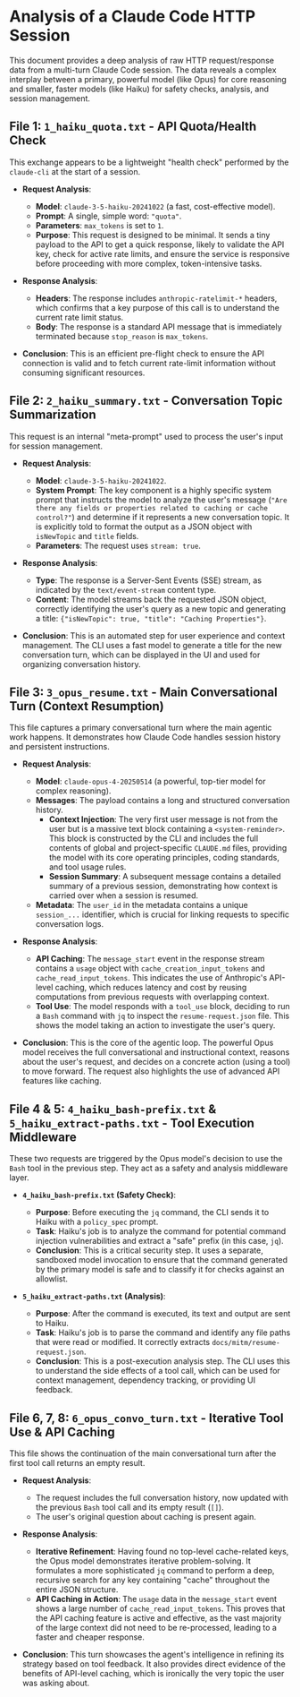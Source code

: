 # Analysis of a Claude Code HTTP Session

This document provides a deep analysis of raw HTTP request/response data from a multi-turn Claude Code session. The data reveals a complex interplay between a primary, powerful model (like Opus) for core reasoning and smaller, faster models (like Haiku) for safety checks, analysis, and session management.

## File 1: `1_haiku_quota.txt` - API Quota/Health Check

This exchange appears to be a lightweight "health check" performed by the `claude-cli` at the start of a session.

- **Request Analysis**:
  - **Model**: `claude-3-5-haiku-20241022` (a fast, cost-effective model).
  - **Prompt**: A single, simple word: `"quota"`.
  - **Parameters**: `max_tokens` is set to `1`.
  - **Purpose**: This request is designed to be minimal. It sends a tiny payload to the API to get a quick response, likely to validate the API key, check for active rate limits, and ensure the service is responsive before proceeding with more complex, token-intensive tasks.

- **Response Analysis**:
  - **Headers**: The response includes `anthropic-ratelimit-*` headers, which confirms that a key purpose of this call is to understand the current rate limit status.
  - **Body**: The response is a standard API message that is immediately terminated because `stop_reason` is `max_tokens`.

- **Conclusion**: This is an efficient pre-flight check to ensure the API connection is valid and to fetch current rate-limit information without consuming significant resources.

## File 2: `2_haiku_summary.txt` - Conversation Topic Summarization

This request is an internal "meta-prompt" used to process the user's input for session management.

- **Request Analysis**:
  - **Model**: `claude-3-5-haiku-20241022`.
  - **System Prompt**: The key component is a highly specific system prompt that instructs the model to analyze the user's message (`"Are there any fields or properties related to caching or cache control?"`) and determine if it represents a new conversation topic. It is explicitly told to format the output as a JSON object with `isNewTopic` and `title` fields.
  - **Parameters**: The request uses `stream: true`.

- **Response Analysis**:
  - **Type**: The response is a Server-Sent Events (SSE) stream, as indicated by the `text/event-stream` content type.
  - **Content**: The model streams back the requested JSON object, correctly identifying the user's query as a new topic and generating a title: `{"isNewTopic": true, "title": "Caching Properties"}`.

- **Conclusion**: This is an automated step for user experience and context management. The CLI uses a fast model to generate a title for the new conversation turn, which can be displayed in the UI and used for organizing conversation history.

## File 3: `3_opus_resume.txt` - Main Conversational Turn (Context Resumption)

This file captures a primary conversational turn where the main agentic work happens. It demonstrates how Claude Code handles session history and persistent instructions.

- **Request Analysis**:
  - **Model**: `claude-opus-4-20250514` (a powerful, top-tier model for complex reasoning).
  - **Messages**: The payload contains a long and structured conversation history.
    - **Context Injection**: The very first user message is not from the user but is a massive text block containing a `<system-reminder>`. This block is constructed by the CLI and includes the full contents of global and project-specific `CLAUDE.md` files, providing the model with its core operating principles, coding standards, and tool usage rules.
    - **Session Summary**: A subsequent message contains a detailed summary of a previous session, demonstrating how context is carried over when a session is resumed.
  - **Metadata**: The `user_id` in the metadata contains a unique `session_...` identifier, which is crucial for linking requests to specific conversation logs.

- **Response Analysis**:
  - **API Caching**: The `message_start` event in the response stream contains a `usage` object with `cache_creation_input_tokens` and `cache_read_input_tokens`. This indicates the use of Anthropic's API-level caching, which reduces latency and cost by reusing computations from previous requests with overlapping context.
  - **Tool Use**: The model responds with a `tool_use` block, deciding to run a `Bash` command with `jq` to inspect the `resume-request.json` file. This shows the model taking an action to investigate the user's query.

- **Conclusion**: This is the core of the agentic loop. The powerful Opus model receives the full conversational and instructional context, reasons about the user's request, and decides on a concrete action (using a tool) to move forward. The request also highlights the use of advanced API features like caching.

## File 4 & 5: `4_haiku_bash-prefix.txt` & `5_haiku_extract-paths.txt` - Tool Execution Middleware

These two requests are triggered by the Opus model's decision to use the `Bash` tool in the previous step. They act as a safety and analysis middleware layer.

- **`4_haiku_bash-prefix.txt` (Safety Check)**:
  - **Purpose**: Before executing the `jq` command, the CLI sends it to Haiku with a `policy_spec` prompt.
  - **Task**: Haiku's job is to analyze the command for potential command injection vulnerabilities and extract a "safe" prefix (in this case, `jq`).
  - **Conclusion**: This is a critical security step. It uses a separate, sandboxed model invocation to ensure that the command generated by the primary model is safe and to classify it for checks against an allowlist.

- **`5_haiku_extract-paths.txt` (Analysis)**:
  - **Purpose**: After the command is executed, its text and output are sent to Haiku.
  - **Task**: Haiku's job is to parse the command and identify any file paths that were read or modified. It correctly extracts `docs/mitm/resume-request.json`.
  - **Conclusion**: This is a post-execution analysis step. The CLI uses this to understand the side effects of a tool call, which can be used for context management, dependency tracking, or providing UI feedback.

## File 6, 7, 8: `6_opus_convo_turn.txt` - Iterative Tool Use & API Caching

This file shows the continuation of the main conversational turn after the first tool call returns an empty result.

- **Request Analysis**:
  - The request includes the full conversation history, now updated with the previous `Bash` tool call and its empty result (`[]`).
  - The user's original question about caching is present again.

- **Response Analysis**:
  - **Iterative Refinement**: Having found no top-level cache-related keys, the Opus model demonstrates iterative problem-solving. It formulates a more sophisticated `jq` command to perform a deep, recursive search for any key containing "cache" throughout the entire JSON structure.
  - **API Caching in Action**: The `usage` data in the `message_start` event shows a large number of `cache_read_input_tokens`. This proves that the API caching feature is active and effective, as the vast majority of the large context did not need to be re-processed, leading to a faster and cheaper response.

- **Conclusion**: This turn showcases the agent's intelligence in refining its strategy based on tool feedback. It also provides direct evidence of the benefits of API-level caching, which is ironically the very topic the user was asking about.
